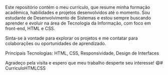 Este repositório contém o meu currículo, que resume minha formação acadêmica, habilidades e projetos desenvolvidos até o momento. Sou estudante de Desenvolvimento de Sistemas e estou sempre buscando aprender e evoluir na área de Tecnologia da Informação, com foco em front-end, HTML e CSS.

Sinta-se à vontade para explorar os projetos e me contatar para colaborações ou oportunidades de aprendizado.

Principais Tecnologias: HTML, CSS, Responsividade, Design de Interfaces

Agradeço pela visita e espero que meu trabalho desperte seu interesse! 😄# CurriculoHTMLCSS
